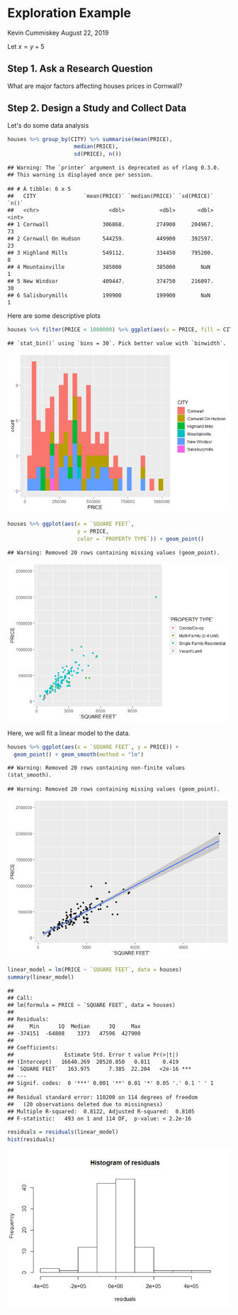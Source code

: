 Exploration Example
================
Kevin Cummiskey
August 22, 2019

Let *x* = *y* + 5

Step 1. Ask a Research Question
-------------------------------

What are major factors affecting houses prices in Cornwall?

Step 2. Design a Study and Collect Data
---------------------------------------

Let's do some data analysis

``` r
houses %>% group_by(CITY) %>% summarise(mean(PRICE), 
                     median(PRICE),
                     sd(PRICE), n())
```

    ## Warning: The `printer` argument is deprecated as of rlang 0.3.0.
    ## This warning is displayed once per session.

    ## # A tibble: 6 x 5
    ##   CITY               `mean(PRICE)` `median(PRICE)` `sd(PRICE)` `n()`
    ##   <chr>                      <dbl>           <dbl>       <dbl> <int>
    ## 1 Cornwall                 306868.          274900     204967.    73
    ## 2 Cornwall On Hudson       544259.          449900     392597.    23
    ## 3 Highland Mills           549112.          334450     795200.     8
    ## 4 Mountainville            385000           385000        NaN      1
    ## 5 New Windsor              409447.          374750     216097.    30
    ## 6 Salisburymills           199900           199900        NaN      1

Here are some descriptive plots

``` r
houses %>% filter(PRICE < 1000000) %>% ggplot(aes(x = PRICE, fill = CITY)) + geom_histogram()
```

    ## `stat_bin()` using `bins = 30`. Pick better value with `binwidth`.

![](Exploration_Example_files/figure-markdown_github/unnamed-chunk-2-1.png)

``` r
houses %>% ggplot(aes(x = `SQUARE FEET`, 
                      y = PRICE,
                      color = `PROPERTY TYPE`)) + geom_point()
```

    ## Warning: Removed 20 rows containing missing values (geom_point).

![](Exploration_Example_files/figure-markdown_github/unnamed-chunk-2-2.png)

Here, we will fit a linear model to the data.

``` r
houses %>% ggplot(aes(x = `SQUARE FEET`, y = PRICE)) +
  geom_point() + geom_smooth(method = "lm")
```

    ## Warning: Removed 20 rows containing non-finite values (stat_smooth).

    ## Warning: Removed 20 rows containing missing values (geom_point).

![](Exploration_Example_files/figure-markdown_github/unnamed-chunk-3-1.png)

``` r
linear_model = lm(PRICE ~ `SQUARE FEET`, data = houses)
summary(linear_model)
```

    ## 
    ## Call:
    ## lm(formula = PRICE ~ `SQUARE FEET`, data = houses)
    ## 
    ## Residuals:
    ##     Min      1Q  Median      3Q     Max 
    ## -374151  -64808    3373   47596  427900 
    ## 
    ## Coefficients:
    ##                Estimate Std. Error t value Pr(>|t|)    
    ## (Intercept)   16640.269  20520.850   0.811    0.419    
    ## `SQUARE FEET`   163.975      7.385  22.204   <2e-16 ***
    ## ---
    ## Signif. codes:  0 '***' 0.001 '**' 0.01 '*' 0.05 '.' 0.1 ' ' 1
    ## 
    ## Residual standard error: 110200 on 114 degrees of freedom
    ##   (20 observations deleted due to missingness)
    ## Multiple R-squared:  0.8122, Adjusted R-squared:  0.8105 
    ## F-statistic:   493 on 1 and 114 DF,  p-value: < 2.2e-16

``` r
residuals = residuals(linear_model)
hist(residuals)
```

![](Exploration_Example_files/figure-markdown_github/unnamed-chunk-3-2.png)
